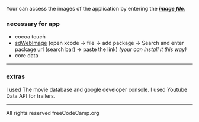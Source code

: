 Your can access the images of the application by entering the [**_image file_**.](https://github.com/sygzg/Netflix_clone/tree/main/image)



### necessary for app 
- cocoa touch
- [sdWebImage](https://github.com/SDWebImage/SDWebImage) (open xcode -> file -> add package -> Search and enter package url (search bar) -> paste the link) _(your can install it this way)_
- core data

---
### extras

I used The movie database and google developer console. I used Youtube Data API for trailers.









---
All rights reserved freeCodeCamp.org
